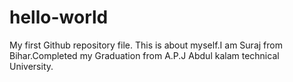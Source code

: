 # hello-world
My first Github repository file.
This is about myself.I am Suraj from Bihar.Completed my Graduation from A.P.J Abdul kalam technical University.
